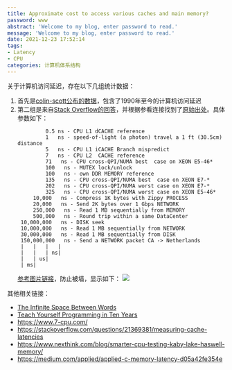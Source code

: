```yaml
---
title: Approximate cost to access various caches and main memory?
password: www
abstract: 'Welcome to my blog, enter password to read.'
message: 'Welcome to my blog, enter password to read.'
date: 2021-12-23 17:52:14
tags:
- Latency
- CPU
categories: 计算机体系结构
---
```


关于计算机访问延迟，存在以下几组统计数据：

1. 首先是[colin-scott公布的数据](https://colin-scott.github.io/personal_website/research/interactive_latency.html)，包含了1990年至今的计算机访问延迟
2. 第二组是来自[Stack Overflow的回答](https://stackoverflow.com/questions/4087280/approximate-cost-to-access-various-caches-and-main-memory)，并根据参看连接找到了[原始出处](https://gist.github.com/jboner/2841832)。具体参数如下：
   ```
			0.5 ns - CPU L1 dCACHE reference
			1   ns - speed-of-light (a photon) travel a 1 ft (30.5cm) distance
			5   ns - CPU L1 iCACHE Branch mispredict
			7   ns - CPU L2  CACHE reference
			71   ns - CPU cross-QPI/NUMA best  case on XEON E5-46*
			100   ns - MUTEX lock/unlock
			100   ns - own DDR MEMORY reference
			135   ns - CPU cross-QPI/NUMA best  case on XEON E7-*
			202   ns - CPU cross-QPI/NUMA worst case on XEON E7-*
			325   ns - CPU cross-QPI/NUMA worst case on XEON E5-46*
		10,000   ns - Compress 1K bytes with Zippy PROCESS
		20,000   ns - Send 2K bytes over 1 Gbps NETWORK
		250,000   ns - Read 1 MB sequentially from MEMORY
		500,000   ns - Round trip within a same DataCenter
	10,000,000   ns - DISK seek
	10,000,000   ns - Read 1 MB sequentially from NETWORK
	30,000,000   ns - Read 1 MB sequentially from DISK
	150,000,000   ns - Send a NETWORK packet CA -> Netherlands
	|   |   |   |
	|   |   | ns|
	|   | us|
	| ms|
	```
	[参考图片链接](https://i.stack.imgur.com/a7jWu.png)，防止被墙，显示如下：
	![](./Approximate-cost-to-access-various-caches-and-main-memory/a7jWu.png)


其他相关链接：

- [The Infinite Space Between Words](https://blog.codinghorror.com/the-infinite-space-between-words/)
- [Teach Yourself Programming in Ten Years](http://norvig.com/21-days.html#answers)
- https://www.7-cpu.com/
- https://stackoverflow.com/questions/21369381/measuring-cache-latencies
- https://www.nexthink.com/blog/smarter-cpu-testing-kaby-lake-haswell-memory/
- https://medium.com/applied/applied-c-memory-latency-d05a42fe354e